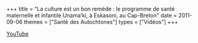 +++
title = "La culture est un bon remède : le programme de santé maternelle et infantile Unama’ki, à Eskasoni, au Cap-Breton"
date = 2011-09-06
themes = ["Santé des Autochtones"]
types = ["Vidéos"]
+++

[YouTube](https://www.youtube.com/watch?v=3Aq-sSIAHCA)
